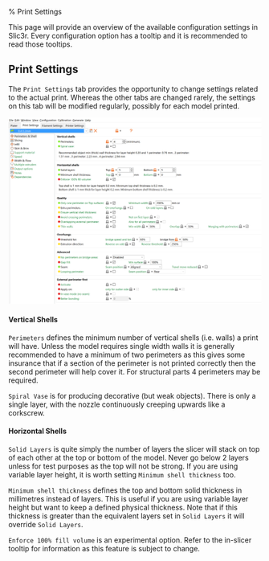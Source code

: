 % Print Settings

This page will provide an overview of the available configuration settings in
Slic3r. Every configuration option has a tooltip and it is recommended to read
those tooltips. 

Print Settings
--------------

The `Print Settings` tab provides the opportunity to change settings
related to the actual print. Whereas the other tabs are changed rarely,
the settings on this tab will be modified regularly, possibly for each
model printed.

![Print Settings: Layers and Perimeters](images/print_settings_1.png "fig:")


#### Vertical Shells

`Perimeters` defines the minimum number of vertical shells (i.e. walls)
a print will have. Unless the model requires single width walls it is
generally recommended to have a minimum of two perimeters as this gives
some insurance that if a section of the perimeter is not printed
correctly then the second perimeter will help cover it. For structural parts 4 perimeters may be required.

`Spiral Vase` is for producing decorative (but weak objects). There is only a single layer, with the nozzle continuously creeping upwards like a corkscrew.

#### Horizontal Shells
`Solid Layers` is quite simply the number of layers the slicer will stack on top of each other at the top or bottom of the model. Never go below 2 layers unless for test purposes as the top will not be strong. If you are using variable layer height, it is worth setting `Minimum shell thickness` too.

`Minimum shell thickness` defines the top and bottom solid thickness in millimetres instead of layers. This is useful if you are using variable layer height but want to keep a defined physical thickness. Note that if this thickness is greater than the equivalent layers set in `Solid Layers` it will override `Solid Layers`.

`Enforce 100% fill volume` is an experimental option. Refer to the in-slicer tooltip for information as this feature is subject to change.




